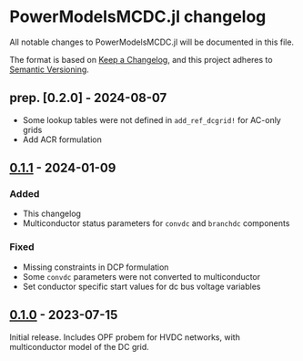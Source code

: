 # PowerModelsMCDC.jl changelog

All notable changes to PowerModelsMCDC.jl will be documented in this file.

The format is based on [Keep a Changelog](https://keepachangelog.com/en/1.1.0/),
and this project adheres to [Semantic Versioning](https://semver.org/spec/v2.0.0.html).

## prep. [0.2.0] - 2024-08-07

- Some lookup tables were not defined in `add_ref_dcgrid!` for AC-only grids
- Add ACR formulation

## [0.1.1] - 2024-01-09

### Added

- This changelog
- Multiconductor status parameters for `convdc` and `branchdc` components

### Fixed

- Missing constraints in DCP formulation
- Some `convdc` parameters were not converted to multiconductor
- Set conductor specific start values for dc bus voltage variables

## [0.1.0] - 2023-07-15

Initial release.
Includes OPF probem for HVDC networks, with multiconductor model of the DC grid.

[unreleased]: https://github.com/Electa-Git/PowerModelsMCDC.jl/compare/v0.1.1...HEAD
[0.1.1]: https://github.com/Electa-Git/PowerModelsMCDC.jl/compare/v0.1.0...v0.1.1
[0.1.0]: https://github.com/Electa-Git/PowerModelsMCDC.jl/releases/tag/v0.1.0
